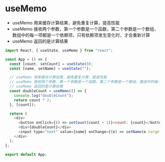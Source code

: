 # useMemo 

- useMemo 用来缓存计算结果，避免重复计算，提高性能
- useMemo 接收两个参数，第一个参数是一个函数，第二个参数是一个数组，数组中的每一项都是一个依赖项，只有依赖项发生变化时，才会重新计算
- useMemo 返回的是计算结果

```js
import React, { useState, useMemo } from "react";

const App = () => {
  const [count, setCount] = useState(0);
  const [name, setName] = useState("");

  // useMemo 用来缓存计算结果，避免重复计算，提高性能
  // useMemo 接收两个参数，第一个参数是一个函数，第二个参数是一个数组，数组中的每一项都是一个依赖项，只有依赖项发生变化时，才会重新计算
  // useMemo 返回的是计算结果
  const doubleCount = useMemo(() => {
    console.log("doubleCount");
    return count * 2;
  }, [count]);

  return (
    <div>
      <button onClick={() => setCount(count + 1)}>count: {count}</button>
      <div>{doubleCount}</div>
      <input type="text" value={name} onChange={(e) => setName(e.target.value)} />
    </div>
  );
};

export default App;
```